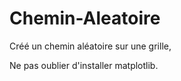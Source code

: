 # Chemin-Aleatoire

Créé un chemin aléatoire sur une grille,

Ne pas oublier d'installer matplotlib.
